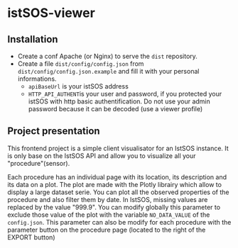 # istSOS-viewer

## Installation

- Create a conf Apache (or Nginx) to serve the `dist` repository.
- Create a file `dist/config/config.json` from `dist/config/config.json.example` and fill it with your personal informations.
  - `apiBaseUrl` is your istSOS address
  - `HTTP_API_AUTHENT`is your user and password, if you protected your istSOS with http basic authentification. Do not use your admin password because it can be decoded (use a viewer profile)

## Project presentation

This frontend project is a simple client visualisator for an IstSOS instance. It is only base on the IstSOS API and allow you to visualize all your "procedure"(sensor).

Each procedure has an individual page with its location, its description and its data on a plot. The plot are made with the Plotly librairy which allow to display a large dataset serie.
You can plot all the observed properties of the procedure and also filter them by date. 
In IstSOS, missing values are replaced by the value "999.9". You can modify globally this parameter to exclude those value of the plot with the variable `NO_DATA_VALUE` of the `config.json`. This parameter can also be modify for each procedure with the parameter button on the procedure page (located to the right of the EXPORT button)